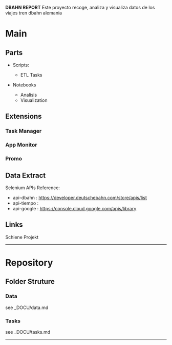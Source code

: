 **DBAHN REPORT**
Este proyecto   recoge, analiza y visualiza datos  de los viajes tren  dbahn alemania

# Main

## Parts
- Scripts:
  - ETL Tasks

- Notebooks
  - Analisis
  - Visualization

## Extensions
### Task Manager
### App Monitor
### Promo

## Data Extract
Selenium
APIs Reference:
- api-dbahn : https://developer.deutschebahn.com/store/apis/list
- api-tiempo : 
- api-google : https://console.cloud.google.com/apis/library


## Links

Schiene Projekt

---

# Repository

## Folder Struture
### Data
see  _DOCU/data.md


### Tasks
see  _DOCU/tasks.md

---
